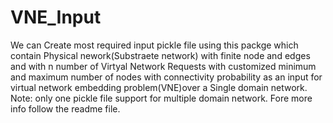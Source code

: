 # VNE_Input
We can Create most required input pickle file using this packge which contain Physical nework(Substraete network) with finite node and edges and with n number of Virtyal Network Requests with customized minimum and maximum number of nodes with connectivity probability as an input for virtual network embedding problem(VNE)over a Single domain network.
Note: only one pickle file support for multiple domain network.
Fore more info follow the readme file.
